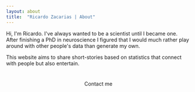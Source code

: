 ```yaml
---
layout: about
title:  "Ricardo Zacarias | About"
---
```


Hi, I'm Ricardo. I've always wanted to be a scientist until I became one. After finishing a PhD in neuroscience I figured that I would much rather play around with other people's data than generate my own. 

This website aims to share short-stories based on statistics that connect with people but also entertain.

<h1 id="posts-label"></h1>

<p align="center">
    Contact me
</p>

<p align="center">
    <a href="mailto:ricardo.zsilva@gmail.com"><i class="fas fa-envelope"></i></a>
</p>

